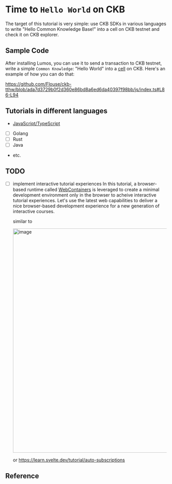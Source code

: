 # Time to `Hello World` on CKB

The target of this tutorial is very simple: use CKB SDKs in various languages to write "Hello Common Knowledge Base!" into a cell on CKB testnet and check it on CKB explorer.

## Sample Code
After installing Lumos, you can use it to send a transaction to CKB testnet, write a simple `Common Knowledge`: "Hello World" into a [cell](https://docs.nervos.org/docs/reference/cell/) on CKB.
Here's an example of how you can do that:

https://github.com/Flouse/ckb-tthw/blob/ada7d3729b0f2d360e86bd8a6ed6da40397f98bb/js/index.ts#L86-L94

## Tutorials in different languages
- [JavaScript/TypeScript](./js/)
- [ ] Golang
- [ ] Rust
- [ ] Java
- etc.

## TODO
- [ ] implement interactive tutorial experiences
  In this tutorial, a browser-based runtime called [WebContainers](https://webcontainers.io/) is leveraged to create a minimal development environment only in the browser to acheive interactive tutorial experiences. Let's use the latest web capabilities to deliver a nice browser-based development experience for a new generation of interactive courses.

    similar to
    
    <img width="699" alt="image" src="https://user-images.githubusercontent.com/1297478/235818547-88aaf6a2-f50b-49a6-824b-b4f897bc1734.png">
    
    or https://learn.svelte.dev/tutorial/auto-subscriptions

## Reference
